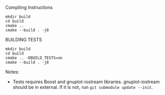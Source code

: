 Compiling Instructions

```
mkdir build
cd build
cmake ..
cmake --build . -j8
```

BUILDING TESTS

```
mkdir build
cd build
cmake .. -DBUILD_TESTS=on
cmake --build . -j8
```

Notes:
   - Tests requires Boost and gnuplot-iostream libraries. gnuplot-iostream should be in external. If it is not, run `git submodule update --init`.
